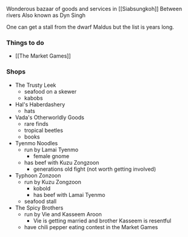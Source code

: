 Wonderous bazaar of goods and services in [[Siabsungkoh]]
Between rivers
Also known as Dyn Singh

One can get a stall from the dwarf Maldus but the list is years long.

### Things to do
- [[The Market Games]]

### Shops
- The Trusty Leek
	- seafood on a skewer
	- kabobs
- Hal's Haberdashery
	- hats 
- Vada's Otherworldly Goods
	- rare finds
	- tropical beetles
	- books
- Tyenmo Noodles
	- run by Lamai Tyenmo
		- female gnome
	- has beef with Kuzu Zongzoon
		- generations old fight (not worth getting involved)
- Typhoon Zonzoon
	- run by Kuzu Zongzoon
		- kobold
		- has beef with Lamai Tyenmo
	- seafood stall
- The Spicy Brothers
	- run by Vie and Kasseem Aroon
		- Vie is getting married and brother Kasseem is resentful
	- have chili pepper eating contest in the Market Games